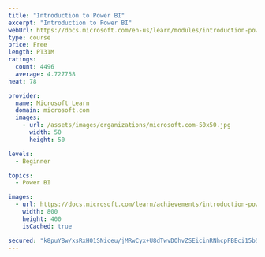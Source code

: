 ```yaml
---
title: "Introduction to Power BI"
excerpt: "Introduction to Power BI"
webUrl: https://docs.microsoft.com/en-us/learn/modules/introduction-power-bi/
type: course
price: Free
length: PT31M
ratings:
  count: 4496
  average: 4.727758
heat: 78

provider:
  name: Microsoft Learn
  domain: microsoft.com
  images:
    - url: /assets/images/organizations/microsoft.com-50x50.jpg
      width: 50
      height: 50

levels:
  - Beginner

topics:
  - Power BI

images:
  - url: https://docs.microsoft.com/learn/achievements/introduction-power-bi-social.png
    width: 800
    height: 400
    isCached: true

secured: "k8puYBw/xsRxH01SNiceu/jMRwCyx+U8dTwvDOhvZSEicinRNhcpFBEci15bSKgr2mDgkE8mNgkJXHCspz4AGeKpvKiphfRgNUhKvXu8VWIIexNcHxFVCMsCcb9tbmZa/guhLShes/iDILIGSLRNIXRbqFFm0McRgwZXIG/YSAdlvBAly+bhEBG6Z0iciINXrpe9c8JbdmfjKLF8R+jHrsdRScRCxgGiINirgH4MlmvAEL5TcV8EIfKXzNp5755FtelcjFmdhBngC1d2JahhI8ykmp6N6uB2vHfjqQqCaiXxnA0yfGVn3RtDbHPJnyMuKucHNDmIxhUZJse+iXSLHIc8i5+Ida1aHjDgJ1SzGRqfaSSiRd6cPAfbFGrIl8tWxBOick0cAfMSJYFlsxbqpJFXtCPBOfjdEnUzWZO2D6U=;NCwP+59vJ565jo+I5BQOtw=="
---
```


